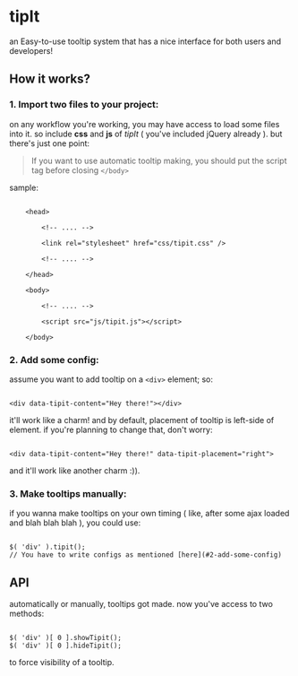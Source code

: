 # tipIt

an Easy-to-use tooltip system that has a nice interface for both users and developers!

## How it works?

### 1. Import two files to your project:

on any workflow you're working, you may have access to load some files into it.
so include **css** and **js** of *tipIt* ( you've included jQuery already ). but there's just one point:

> If you want to use automatic tooltip making, you should put the script tag before closing `</body>`

sample:

```

    <head>

        <!-- .... -->

        <link rel="stylesheet" href="css/tipit.css" />

        <!-- .... -->

    </head>

    <body>

        <!-- .... -->

        <script src="js/tipit.js"></script>

    </body>

```

### 2. Add some config:

assume you want to add tooltip on a `<div>` element; so:

```

<div data-tipit-content="Hey there!"></div>

```

it'll work like a charm! and by default, placement of tooltip is left-side of element. if you're planning to change that, don't worry:

```

<div data-tipit-content="Hey there!" data-tipit-placement="right">

```

and it'll work like another charm :)).

### 3. Make tooltips manually:

if you wanna make tooltips on your own timing ( like, after some ajax loaded and blah blah blah ), you could use:

```

$( 'div' ).tipit();
// You have to write configs as mentioned [here](#2-add-some-config)

```

## API

automatically or manually, tooltips got made. now you've access to two methods:

```

$( 'div' )[ 0 ].showTipit();
$( 'div' )[ 0 ].hideTipit();

```

to force visibility of a tooltip.
